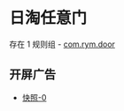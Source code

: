 # 日淘任意门

存在 1 规则组 - [com.rym.door](/src/apps/com.rym.door.ts)

## 开屏广告

- [快照-0](https://gkd-kit.gitee.io/import/12865344)
